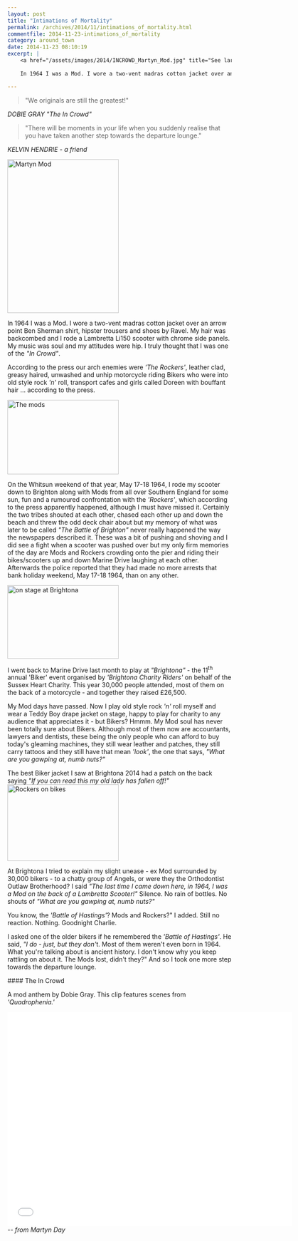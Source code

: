 ```yaml
---
layout: post
title: "Intimations of Mortality"
permalink: /archives/2014/11/intimations_of_mortality.html
commentfile: 2014-11-23-intimations_of_mortality
category: around_town
date: 2014-11-23 08:10:19
excerpt: |
    <a href="/assets/images/2014/INCROWD_Martyn_Mod.jpg" title="See larger version of - Martyn Mod"><img src="/assets/images/2014/INCROWD_Martyn_Mod_thumb.jpg" width="150" height="207" alt="Martyn Mod" class="photo right" /></a>
    
    In 1964 I was a Mod. I wore a two-vent madras cotton jacket over an arrow point Ben Sherman shirt, hipster trousers and shoes by Ravel. My hair was backcombed and I rode a Lambretta Li150 scooter with chrome side panels. My music was soul and my attitudes were hip.  I truly thought that I was one of the <em>"In Crowd"</em>.

---
```


> "We originals are still the greatest!"

<cite>DOBIE GRAY <em>"The In Crowd"</em></cite>

> "There will be moments in your life when you suddenly realise that you have taken another step towards the departure lounge."

<cite>KELVIN HENDRIE - a friend</cite>

<a href="/assets/images/2014/INCROWD_Martyn_Mod.jpg" title="See larger version of - Martyn Mod"><img src="/assets/images/2014/INCROWD_Martyn_Mod_thumb.jpg" width="250" height="345" alt="Martyn Mod" class="photo right" /></a>

In 1964 I was a Mod. I wore a two-vent madras cotton jacket over an arrow point Ben Sherman shirt, hipster trousers and shoes by Ravel. My hair was backcombed and I rode a Lambretta Li150 scooter with chrome side panels. My music was soul and my attitudes were hip. I truly thought that I was one of the <em>"In Crowd"</em>.

According to the press our arch enemies were <em>'The Rockers'</em>, leather clad, greasy haired, unwashed and unhip motorcycle riding Bikers who were into old style rock <em>'n'</em> roll, transport cafes and girls called Doreen with bouffant hair ... according to the press.

<a href="/assets/images/2014/INCROWD_The_mods.jpg" title="See larger version of - The mods"><img src="/assets/images/2014/INCROWD_The_mods_thumb.jpg" width="250" height="167" alt="The mods" class="photo right" /></a>

On the Whitsun weekend of that year, May 17-18 1964, I rode my scooter down to Brighton along with Mods from all over Southern England for some sun, fun and a rumoured confrontation with the <em>'Rockers'</em>, which according to the press apparently happened, although I must have missed it. Certainly the two tribes shouted at each other, chased each other up and down the beach and threw the odd deck chair about but my memory of what was later to be called <em>"The Battle of Brighton"</em> never really happened the way the newspapers described it. These was a bit of pushing and shoving and I did see a fight when a scooter was pushed over but my only firm memories of the day are Mods and Rockers crowding onto the pier and riding their bikes/scooters up and down Marine Drive laughing at each other. Afterwards the police reported that they had made no more arrests that bank holiday weekend, May 17-18 1964, than on any other.

<a href="/assets/images/2014/INCROWD_on_stage_at_Brightona.jpg" title="See larger version of - on stage at Brightona"><img src="/assets/images/2014/INCROWD_on_stage_at_Brightona_thumb.jpg" width="250" height="165" alt="on stage at Brightona" class="photo right" /></a>

I went back to Marine Drive last month to play at <em>"Brightona"</em> - the 11<sup>th</sup> annual 'Biker' event organised by <em>'Brightona Charity Riders'</em> on behalf of the Sussex Heart Charity. This year 30,000 people attended, most of them on the back of a motorcycle - and together they raised £26,500.

My Mod days have passed. Now I play old style rock <em>'n'</em> roll myself and wear a Teddy Boy drape jacket on stage, happy to play for charity to any audience that appreciates it - but Bikers? Hmmm. My Mod soul has never been totally sure about Bikers. Although most of them now are accountants, lawyers and dentists, these being the only people who can afford to buy today's gleaming machines, they still wear leather and patches, they still carry tattoos and they still have that mean <em>'look'</em>, the one that says, <em>"What are you gawping at, numb nuts?"</em>

<div markdown="1" class="box">
The best Biker jacket I saw at Brightona 2014 had a patch on the back saying <em>"If you can read this my old lady has fallen off!"</em>

</div>
<a href="/assets/images/2014/INCROWD_Rockers_on_bikes.jpg" title="See larger version of - Rockers on bikes"><img src="/assets/images/2014/INCROWD_Rockers_on_bikes_thumb.jpg" width="250" height="172" alt="Rockers on bikes" class="photo right" /></a>

At Brightona I tried to explain my slight unease - ex Mod surrounded by 30,000 bikers - to a chatty group of Angels, or were they the Orthodontist Outlaw Brotherhood? I said <em>"The last time I came down here, in 1964, I was a Mod on the back of a Lambretta Scooter!"</em> Silence. No rain of bottles. No shouts of <em>"What are you gawping at, numb nuts?"</em>

You know, the <em>'Battle of Hastings'</em>? Mods and Rockers?" I added. Still no reaction. Nothing. Goodnight Charlie.

I asked one of the older bikers if he remembered the <em>'Battle of Hastings'</em>. He said, <em>"I do - just, but they don'</em>t. Most of them weren't even born in 1964. What you're talking about is ancient history. I don't know why you keep rattling on about it. The Mods lost, didn't they?" And so I took one more step towards the departure lounge.

<div markdown="1" class="box">
#### The In Crowd

A mod anthem by Dobie Gray. This clip features scenes from <em>'Quadrophenia.'</em>

<iframe width="640" height="480" src="//www.youtube-nocookie.com/embed/-Uv2wFPGJ4Y?rel=0" frameborder="0" allowfullscreen>
</iframe>
</div>
<cite>-- from Martyn Day</cite>
